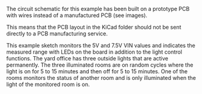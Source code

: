 The circuit schematic for this example has been built on a prototype PCB with wires instead of a manufactured PCB (see images).

This means that the PCB layout in the KiCad folder should not be sent directly to a PCB manufacturing service.

This example sketch monitors the 5V and 7.5V VIN values and indicates the measured range with LEDs on the board in addition to the light control functions.
The yard office has three outside lights that are active permanently. The three illuminated rooms are on random cycles where the light is on for 5 to 15
minutes and then off for 5 to 15 minutes. One of the rooms monitors the status of another room and is only illuminated when the light of the monitored room is on.
